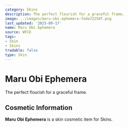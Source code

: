 ```yaml
---
category: Skins
description: The perfect flourish for a graceful frame.
image: ../images/maru-obi-ephemera-feda72250f.png
last_updated: '2025-09-17'
name: Maru Obi Ephemera
source: WFCD
tags:
- Skin
- Skins
tradable: false
type: Skin
---
```


# Maru Obi Ephemera

The perfect flourish for a graceful frame.

## Cosmetic Information

**Maru Obi Ephemera** is a skin cosmetic item for Skins.

